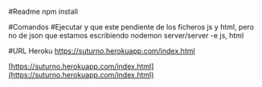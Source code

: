 #Readme
npm install


#Comandos
#Ejecutar y que este pendiente de los ficheros js y html, pero no de json que estamos escribiendo
nodemon server/server -e js, html

#URL Heroku
https://suturno.herokuapp.com/index.html

[https://suturno.herokuapp.com/index.html](https://suturno.herokuapp.com/index.html)